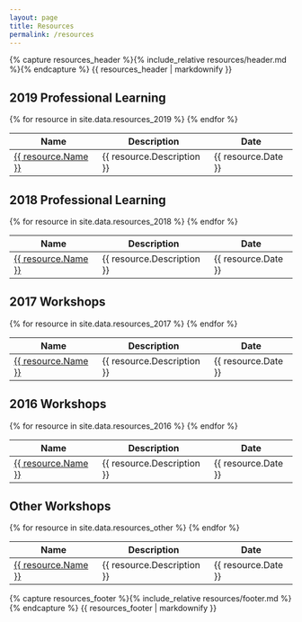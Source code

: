 ```yaml
---
layout: page
title: Resources
permalink: /resources
---
```


<!-- Slider Start -->
<section id="global-header">
  <div class="container">
      <div class="row">
          <div class="col-md-12">
              <div class="block">
                {% capture resources_header %}{% include_relative resources/header.md %}{% endcapture %}
                {{ resources_header | markdownify }}
              </div>
          </div>
      </div>
  </div>
</section>
<!-- Portfolio Start -->
<section id="portfolio-work">
  <div class="container">
    <div class="row">
      <div class="col-md-12">
        <div class="block">
          <!-- Resources from 2019 -->
          <h2>2019 Professional Learning</h2>
          <table class="table table-striped table-bordered">
            <thead>
              <tr>
                <th>Name</th>
                <th>Description</th>
                <th>Date</th>
              </tr>
            </thead>
            <tbody>
            {% for resource in site.data.resources_2019 %}
            <tr>
              <td>
                <a href="{{ resource.Link }}">{{ resource.Name }}</a>
              </td>
              <td>{{ resource.Description }}</td>
              <td>{{ resource.Date }}</td>
            </tr>
            {% endfor %}
            </tbody>
          </table>
          <!-- Resources from 2018 -->
          <h2>2018 Professional Learning</h2>
          <table class="table table-striped table-bordered">
            <thead>
              <tr>
                <th>Name</th>
                <th>Description</th>
                <th>Date</th>
              </tr>
            </thead>
            <tbody>
            {% for resource in site.data.resources_2018 %}
            <tr>
              <td>
                <a href="{{ resource.Link }}">{{ resource.Name }}</a>
              </td>
              <td>{{ resource.Description }}</td>
              <td>{{ resource.Date }}</td>
            </tr>
            {% endfor %}
            </tbody>
          </table>
          <!-- Resources from 2017 -->
          <h2>2017 Workshops</h2>
          <table class="table table-striped table-bordered">
            <thead>
              <tr>
                <th>Name</th>
                <th>Description</th>
                <th>Date</th>
              </tr>
            </thead>
            <tbody>
            {% for resource in site.data.resources_2017 %}
            <tr>
              <td>
                <a href="{{ resource.Link }}">{{ resource.Name }}</a>
              </td>
              <td>{{ resource.Description }}</td>
              <td>{{ resource.Date }}</td>
            </tr>
            {% endfor %}
            </tbody>
          </table>
          <!-- Resources from 2016 -->
          <h2>2016 Workshops</h2>
          <table class="table table-striped table-bordered">
            <thead>
              <tr>
                <th>Name</th>
                <th>Description</th>
                <th>Date</th>
              </tr>
            </thead>
            <tbody>
            {% for resource in site.data.resources_2016 %}
            <tr>
              <td>
                <a href="{{ resource.Link }}">{{ resource.Name }}</a>
              </td>
              <td>{{ resource.Description }}</td>
              <td>{{ resource.Date }}</td>
            </tr>
            {% endfor %}
            </tbody>
          </table>
          <!-- Other Resources -->
          <h2>Other Workshops</h2>
          <table class="table table-striped table-bordered">
            <thead>
              <tr>
                <th>Name</th>
                <th>Description</th>
                <th>Date</th>
              </tr>
            </thead>
            <tbody>
            {% for resource in site.data.resources_other %}
            <tr>
              <td>
                <a href="{{ resource.Link }}">{{ resource.Name }}</a>
              </td>
              <td>{{ resource.Description }}</td>
              <td>{{ resource.Date }}</td>
            </tr>
            {% endfor %}
            </tbody>
          </table>
        </div>
      </div>
    </div>
  </div>
</section>  
<!-- Call to action Start -->
<section id="call-to-action">
  <div class="container">
    <div class="row">
      <div class="col-md-12">
        <div class="block">
          {% capture resources_footer %}{% include_relative resources/footer.md %}{% endcapture %}
          {{ resources_footer | markdownify }}
        </div>
      </div>
    </div>
  </div>
</section>
